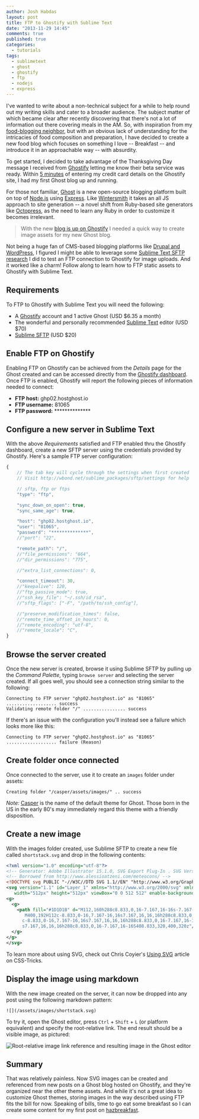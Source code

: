 ```yaml
---
author: Josh Habdas
layout: post
title: FTP to Ghostify with Sublime Text
date: "2013-11-29 14:45"
comments: true
published: true
categories:
  - tutorials
tags:
  - sublimetext
  - ghost
  - ghostify
  - ftp
  - nodejs
  - express
---
```


I've wanted to write about a non-technical subject for a while to help round out my writing skills and cater to a broader audience. The subject matter of which became clear after recently discovering that there's not a lot of information out there covering meals in the AM. So, with inspiration from my [food-blogging neighbor](http://www.hgjones.org/), but with an obvious lack of understanding for the intricacies of food composition and preparation, I have decided to create a new food blog which focuses on something I love -- Breakfast -- and introduce it in an approachable way -- with absurdity.

To get started, I decided to take advantage of the Thanksgiving Day message I received from [Ghostify](https://twitter.com/ghostifyio) letting me know their beta service was ready. Within [5 minutes](https://twitter.com/jhabdas/status/406104094063882240) of entering my credit card details on the Ghostify site, I had my first Ghost blog up and running.

For those not familiar, [Ghost](https://ghost.org/) is a new open-source blogging platform built on top of [Node.js](http://nodejs.org/) using [Express](http://expressjs.com/). Like [Wintersmith](https://github.com/jnordberg/wintersmith) it takes an all JS approach to site generation -- a novel shift from Ruby-based site generators like [Octopress](http://octopress.org/), as the need to learn any Ruby in order to customize it becomes irrelevant.

> With the new [blog is up on Ghostify](https://twitter.com/jhabdas/status/406104094063882240) I needed a quick way to create image assets for my new Ghost blog.

Not being a huge fan of CMS-based blogging platforms like [Drupal and WordPress](/drupal-7-for-wordpress-admins/), I figured I might be able to leverage some [Sublime Text SFTP research](/sftp-to-ubuntu-server-sublime-text/) I did to test an FTP connection to Ghostify for image uploads. And it worked like a charm! Follow along to learn how to FTP static assets to Ghostify with Sublime Text.

<!--more-->

## Requirements

To FTP to Ghostify with Sublime Text you will need the following:

- A [Ghostify](http://ghostify.io/) account and 1 active Ghost (USD $6.35 a month)
- The wonderful and personally recommended [Sublime Text](http://www.sublimetext.com/) editor (USD $70)
- [Sublime SFTP](http://wbond.net/sublime_packages/sftp) (USD $20)

## Enable FTP on Ghostify

Enabling FTP on Ghostify can be achieved from the _Details_ page for the Ghost created and can be accessed directly from the [Ghostify dashboard](https://my.ghostify.io/dashboard/). Once FTP is enabled, Ghostify will report the following pieces of information needed to connect:

- __FTP host:__ ghp02.hostghost.io
- __FTP username:__ 81065
- __FTP password:__ \*\*\*\*\*\*\*\*\*\*\*\*\*\*

## Configure a new server in Sublime Text

With the above _Requirements_ satisfied and FTP enabled thru the Ghostify dashboard, create a new SFTP server using the credentials provided by Ghostify. Here's a sample FTP server configuration:

```js
{
    // The tab key will cycle through the settings when first created
    // Visit http://wbond.net/sublime_packages/sftp/settings for help

    // sftp, ftp or ftps
    "type": "ftp",

    "sync_down_on_open": true,
    "sync_same_age": true,

    "host": "ghp02.hostghost.io",
    "user": "81065",
    "password": "**************",
    //"port": "22",

    "remote_path": "/",
    //"file_permissions": "664",
    //"dir_permissions": "775",

    //"extra_list_connections": 0,

    "connect_timeout": 30,
    //"keepalive": 120,
    //"ftp_passive_mode": true,
    //"ssh_key_file": "~/.ssh/id_rsa",
    //"sftp_flags": ["-F", "/path/to/ssh_config"],

    //"preserve_modification_times": false,
    //"remote_time_offset_in_hours": 0,
    //"remote_encoding": "utf-8",
    //"remote_locale": "C",
}
```

## Browse the server created

Once the new server is created, browse it using Sublime SFTP by pulling up the _Command Palette_, typing `browse server` and selecting the server created. If all goes well, you should see a connection string similar to the following:

    Connecting to FTP server "ghp02.hostghost.io" as "81065" ................... success
    Validating remote folder "/" ................ success

If there's an issue with the configuration you'll instead see a failure which looks more like this:

    Connecting to FTP server "ghp02.hostghost.io" as "81065" ................... failure (Reason)

## Create folder once connected

Once connected to the server, use it to create an `images` folder under assets:

    Creating folder "/casper/assets/images/" .. success

_Note:_ [Casper](https://github.com/TryGhost/Casper) is the name of the default theme for Ghost. Those born in the US in the early 80's may immediately regard this theme with a friendly disposition.

## Create a new image

With the images folder created, use Sublime SFTP to create a new file called `shortstack.svg` and drop in the following contents:

```xml
<?xml version="1.0" encoding="utf-8"?>
<!-- Generator: Adobe Illustrator 15.1.0, SVG Export Plug-In . SVG Version: 6.00 Build 0)  -->
<!-- Borrowed from http://www.alessioatzeni.com/meteocons/ -->
<!DOCTYPE svg PUBLIC "-//W3C//DTD SVG 1.1//EN" "http://www.w3.org/Graphics/SVG/1.1/DTD/svg11.dtd">
<svg version="1.1" id="Layer_1" xmlns="http://www.w3.org/2000/svg" xmlns:xlink="http://www.w3.org/1999/xlink" x="0px" y="0px"
   width="512px" height="512px" viewBox="0 0 512 512" enable-background="new 0 0 512 512" xml:space="preserve">
<g>
  <g>
    <path fill="#1D1D1B" d="M112,160h288c8.833,0,16-7.167,16-16s-7.167-16-16-16H112c-8.833,0-16,7.167-16,16S103.167,160,112,160z
       M400,192H112c-8.833,0-16,7.167-16,16s7.167,16,16,16h288c8.833,0,16-7.167,16-16S408.833,192,400,192z M400,256H112
      c-8.833,0-16,7.167-16,16s7.167,16,16,16h288c8.833,0,16-7.167,16-16S408.833,256,400,256z M400,320H112c-8.833,0-16,7.167-16,16
      s7.167,16,16,16h288c8.833,0,16-7.167,16-16S408.833,320,400,320z"/>
  </g>
</g>
</svg>
```

To learn more about using SVG, check out Chris Coyier's [Using SVG](http://css-tricks.com/using-svg/) article on CSS-Tricks.

## Display the image using markdown

With the new image created on the server, it can now be dropped into any post using the following markdown pattern:

    ![](/assets/images/shortstack.svg)

To try it, open the Ghost editor, press `Ctrl` + `Shift` + `L` (or platform equivalent) and specify the root-relative link. The end result should be a visible image, as pictured:

![Root-relative image link reference and resulting image in the Ghost editor](//s3.amazonaws.com/images.habdas.org/ghosteditor.png)

## Summary

That was relatively painless. Now SVG images can be created and referenced from new posts on a Ghost blog hosted on Ghostify, and they're organized near the other theme assets. And while it's not a great idea to customize Ghost themes, storing images in the way described using FTP fits the bill for now. Speaking of bills, time to go eat some breakfast so I can create some content for my first post on [hazbreakfast](http://hazbreakfa.st/).
